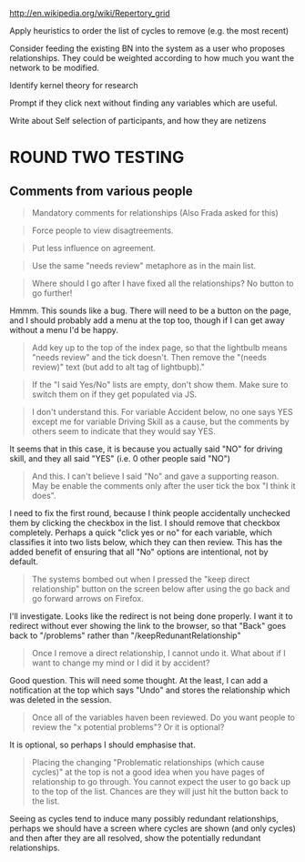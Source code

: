 http://en.wikipedia.org/wiki/Repertory_grid

Apply heuristics to order the list of cycles to remove (e.g. the most recent)

Consider feeding the existing BN into the system as a user who proposes relationships.
They could be weighted according to how much you want the network to be modified.

Identify kernel theory for research

Prompt if they click next without finding any variables which are useful.

Write about Self selection of participants, and how they are netizens


# ROUND TWO TESTING

## Comments from various people

> Mandatory comments for relationships (Also Frada asked for this)


> Force people to view disagtreements.


> Put less influence on agreement. 


> Use the same "needs review" metaphore as in the main list.


> Where should I go after I have fixed all the relationships?  No button to go further!

Hmmm. This sounds like a bug. There will need to be a button on the page, and I should probably add a menu at the top too, though if I can get away without a menu I'd be happy.


> Add key up to the top of the index page, so that the lightbulb means "needs review" and the tick doesn't. Then remove the "(needs review)" text (but add to alt tag of lightbupb)."


> If the "I said Yes/No" lists are empty, don't show them. Make sure to switch them on if they get populated via JS.


> I don't understand this.  For variable Accident below, no one says YES except me for variable Driving Skill as a cause, but the comments by others seem to indicate that they would say YES.

It seems that in this case, it is because you actually said "NO" for driving skill, and they all said "YES" (i.e. 0 other people said "NO")


> And this. I can't believe I said "No" and gave a supporting reason.  May be enable the comments only after the user tick the box "I think it does".

I need to fix the first round, because I think people accidentally unchecked them by clicking the checkbox in the list. I should remove that checkbox completely.
Perhaps a quick "click yes or no" for each variable, which classifies it into two lists below, which they can then review.
This has the added benefit of ensuring that all "No" options are intentional, not by default.


> The systems bombed out when I pressed the "keep direct relationship" button on the screen below after using the go back and go forward arrows on Firefox.

I'll investigate. Looks like the redirect is not being done properly. I want it to redirect without ever showing the link to the browser, so that "Back" goes back to "/problems" rather than "/keepRedunantRelationship"


> Once I remove a direct relationship, I cannot undo it.  What about if I want to change my mind or I did it by accident?

Good question. This will need some thought. At the least, I can add a notification at the top which says "Undo" and stores the relationship which was deleted in the session.


> Once all of the variables haven been reviewed.  Do you want people to review the "x potential problems"?  Or it is optional?

It is optional, so perhaps I should emphasise that.


> Placing the changing "Problematic relationships (which cause cycles)" at the top  is not a good idea when you have pages of relationship to go through.  You cannot expect the user to go back up to the top of the list.  Chances are they will just hit the button back to the list.

Seeing as cycles tend to induce many possibly redundant relationships, perhaps we should have a screen where cycles are shown (and only cycles) and then after they are all resolved, show the potentially redundant relationships.

